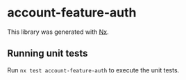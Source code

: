 # account-feature-auth

This library was generated with [Nx](https://nx.dev).

## Running unit tests

Run `nx test account-feature-auth` to execute the unit tests.
